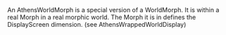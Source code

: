An AthensWorldMorph is a special version of a WorldMorph.It is within a real Morph in a real morphic world. The Morph it is in defines the DisplayScreen dimension. (see AthensWrappedWorldDisplay)